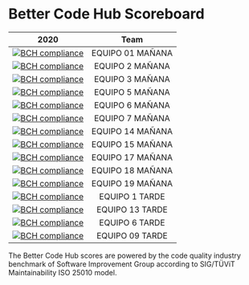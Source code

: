 # Better Code Hub Scoreboard



| 2020       | Team |          
| ------------- |:-------------:| 
| [![BCH compliance](https://bettercodehub.com/edge/badge/ETSISI-EMS/lab-3-mantenibilidad-giwm31-equipo01-manana?branch=master&token=3507136ed0cbcfb1bb4c3ee1083322dd67f5b000)](https://bettercodehub.com/) | EQUIPO 01 MAÑANA |
| [![BCH compliance](https://bettercodehub.com/edge/badge/ETSISI-EMS/lab-3-mantenibilidad-giwm31-equipo2-manana?branch=master&token=5fca1d6a8e862b52c4c96924a11ec43fc6112b67)](https://bettercodehub.com/) | EQUIPO 2 MAÑANA |
| [![BCH compliance](https://bettercodehub.com/edge/badge/ETSISI-EMS/lab-3-mantenibilidad-giwm31-equipo03-manana?branch=master&token=469eaf050fc2729222e9a85e5e77e915bb1e7dde)](https://bettercodehub.com/)| EQUIPO 3 MAÑANA |
| [![BCH compliance](https://bettercodehub.com/edge/badge/ETSISI-EMS/lab-3-mantenibilidad-giwm31-equipo05-manana?branch=master&token=60036332ea89f6c28ce5e158b33e06bed91a98fc)](https://bettercodehub.com/) | EQUIPO 5 MAÑANA |
| [![BCH compliance](https://bettercodehub.com/edge/badge/ETSISI-EMS/lab-3-mantenibilidad-giwm31-equipo6-manana?branch=master&token=b06bdf7a6d4029377ec8081b5aeb0f3aac760560)](https://bettercodehub.com/) | EQUIPO 6 MAÑANA |
| [![BCH compliance](https://bettercodehub.com/edge/badge/ETSISI-EMS/lab-3-mantenibilidad-giwm31-equipo07-manana?branch=master&token=2dd10328e2ebb47fbb779fb430d9951958582f95)](https://bettercodehub.com/) | EQUIPO 7 MAÑANA |
| [![BCH compliance](https://bettercodehub.com/edge/badge/ETSISI-EMS/lab-3-mantenibilidad-giwm31-equipo14-manana?branch=master&token=00a9eedd76e385319eb7ff51942be25d44e02f37)](https://bettercodehub.com/) | EQUIPO 14 MAÑANA |
| [![BCH compliance](https://bettercodehub.com/edge/badge/ETSISI-EMS/lab-3-mantenibilidad-giwm31-equipo15-manana?branch=master&token=6817ae7cdaeddd4a1b0711246ef9b15b28842f82)](https://bettercodehub.com/) | EQUIPO 15 MAÑANA |
| [![BCH compliance](https://bettercodehub.com/edge/badge/ETSISI-EMS/lab-3-mantenibilidad-giwm31-equipo17-manana?branch=master&token=9105dc2ff08a4b911bbc82158a4db0917dbfd555)](https://bettercodehub.com/) | EQUIPO 17 MAÑANA |
| [![BCH compliance](https://bettercodehub.com/edge/badge/ETSISI-EMS/lab-3-mantenibilidad-giwm31-equipo18-manana?branch=master&token=1dca3091bf54ac488556046789db28bfbfe5dfc5)](https://bettercodehub.com/) | EQUIPO 18 MAÑANA |
| [![BCH compliance](https://bettercodehub.com/edge/badge/ETSISI-EMS/lab-3-mantenibilidad-giwm31-equipo19-manana?branch=master&token=4c8efc4c048a9739f81a823d2fc7a1d9c78a5331)](https://bettercodehub.com/) | EQUIPO 19 MAÑANA |
| [![BCH compliance](https://bettercodehub.com/edge/badge/ETSISI-EMS/lab-3-mantenibilidad-giwt31-equipo01-tarde?branch=master&token=8d11265f0705e53c836645e5073a56240bf775b9)](https://bettercodehub.com/) | EQUIPO 1 TARDE |
| [![BCH compliance](https://bettercodehub.com/edge/badge/ETSISI-EMS/lab-3-mantenibilidad-giwt31-equipo13-tarde?branch=master&token=ca0b85848779ba4af54550d70888f356145b7c65)](https://bettercodehub.com/) | EQUIPO 13 TARDE |
| [![BCH compliance](https://bettercodehub.com/edge/badge/ETSISI-EMS/lab-3-mantenibilidad-giwt31-equipo06-tarde?branch=master&token=8e3eb7e6a4dbf7d5295f6b269349ac7aea6e8b73)](https://bettercodehub.com/) | EQUIPO 6 TARDE|
[![BCH compliance](https://bettercodehub.com/edge/badge/ETSISI-EMS/lab-3-mantenibilidad-giwt31-equipo09-tarde?branch=master&token=639ed8ceab435d4c12dab14554cc5e72256593fc)](https://bettercodehub.com/) | EQUIPO 09 TARDE|



The Better Code Hub scores are powered by the code quality industry benchmark of Software Improvement Group according to SIG/TÜViT Maintainability ISO 25010 model.

